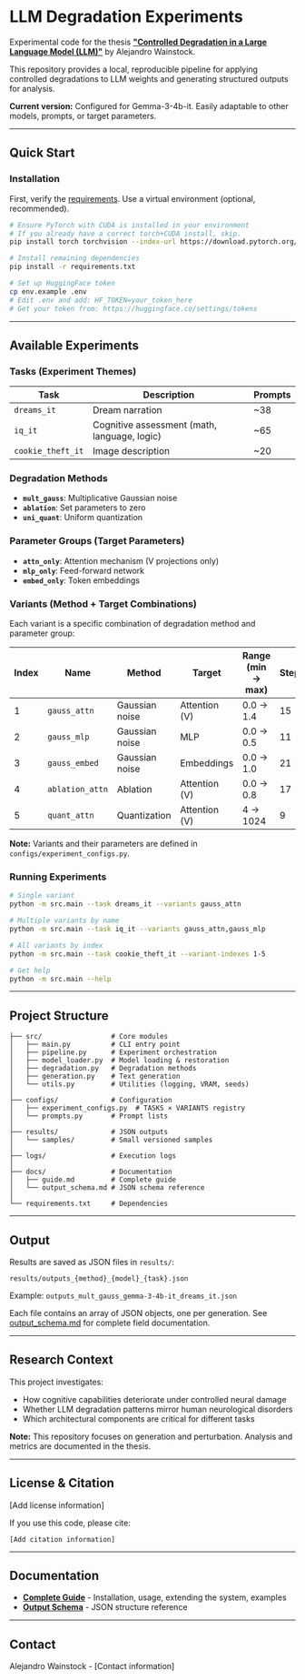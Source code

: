 # LLM Degradation Experiments

Experimental code for the thesis **["Controlled Degradation in a Large Language Model (LLM)"](link-to-thesis)** by Alejandro Wainstock.

This repository provides a local, reproducible pipeline for applying controlled degradations to LLM weights and generating structured outputs for analysis.

**Current version:** Configured for Gemma-3-4b-it. Easily adaptable to other models, prompts, or target parameters.

---

## Quick Start

### Installation

First, verify the [requirements](docs/guide.md#requirements). Use a virtual environment (optional, recommended).

```bash
# Ensure PyTorch with CUDA is installed in your environment
# If you already have a correct torch+CUDA install, skip.
pip install torch torchvision --index-url https://download.pytorch.org/whl/cu121

# Install remaining dependencies
pip install -r requirements.txt

# Set up HuggingFace token
cp env.example .env
# Edit .env and add: HF_TOKEN=your_token_here
# Get your token from: https://huggingface.co/settings/tokens
```

---

## Available Experiments

### Tasks (Experiment Themes)

| Task | Description | Prompts |
|------|-------------|---------|
| `dreams_it` | Dream narration | ~38 |
| `iq_it` | Cognitive assessment (math, language, logic) | ~65 |
| `cookie_theft_it` | Image description | ~20 |

### Degradation Methods

- **`mult_gauss`**: Multiplicative Gaussian noise
- **`ablation`**: Set parameters to zero
- **`uni_quant`**: Uniform quantization

### Parameter Groups (Target Parameters)

- **`attn_only`**: Attention mechanism (V projections only)
- **`mlp_only`**: Feed-forward network
- **`embed_only`**: Token embeddings

### Variants (Method + Target Combinations)

Each variant is a specific combination of degradation method and parameter group:

| Index | Name | Method | Target | Range (min → max) | Steps |
|-------|------|--------|--------|-------------------|-------|
| 1 | `gauss_attn` | Gaussian noise | Attention (V) | 0.0 → 1.4 | 15 |
| 2 | `gauss_mlp` | Gaussian noise | MLP | 0.0 → 0.5 | 11 |
| 3 | `gauss_embed` | Gaussian noise | Embeddings | 0.0 → 1.0 | 21 |
| 4 | `ablation_attn` | Ablation | Attention (V) | 0.0 → 0.8 | 17 |
| 5 | `quant_attn` | Quantization | Attention (V) | 4 → 1024 | 9 |

**Note:** Variants and their parameters are defined in `configs/experiment_configs.py`.

### Running Experiments

```bash
# Single variant
python -m src.main --task dreams_it --variants gauss_attn

# Multiple variants by name
python -m src.main --task iq_it --variants gauss_attn,gauss_mlp

# All variants by index
python -m src.main --task cookie_theft_it --variant-indexes 1-5

# Get help
python -m src.main --help
```

---

## Project Structure

```
├── src/                 # Core modules
│   ├── main.py          # CLI entry point
│   ├── pipeline.py      # Experiment orchestration
│   ├── model_loader.py  # Model loading & restoration
│   ├── degradation.py   # Degradation methods
│   ├── generation.py    # Text generation
│   └── utils.py         # Utilities (logging, VRAM, seeds)
│
├── configs/             # Configuration
│   ├── experiment_configs.py  # TASKS × VARIANTS registry
│   └── prompts.py       # Prompt lists
│
├── results/             # JSON outputs
│   └── samples/         # Small versioned samples
│
├── logs/                # Execution logs
│
├── docs/                # Documentation
│   ├── guide.md         # Complete guide
│   └── output_schema.md # JSON schema reference
│
└── requirements.txt     # Dependencies
```

---

## Output

Results are saved as JSON files in `results/`:

```
results/outputs_{method}_{model}_{task}.json
```

Example: `outputs_mult_gauss_gemma-3-4b-it_dreams_it.json`

Each file contains an array of JSON objects, one per generation. See [output_schema.md](docs/output_schema.md) for complete field documentation.

---

## Research Context

This project investigates:
- How cognitive capabilities deteriorate under controlled neural damage
- Whether LLM degradation patterns mirror human neurological disorders
- Which architectural components are critical for different tasks

**Note:** This repository focuses on generation and perturbation. Analysis and metrics are documented in the thesis.

---

## License & Citation

[Add license information]

If you use this code, please cite:
```
[Add citation information]
```

---

## Documentation

- **[Complete Guide](docs/guide.md)** - Installation, usage, extending the system, examples
- **[Output Schema](docs/output_schema.md)** - JSON structure reference

---

## Contact

Alejandro Wainstock - [Contact information]
